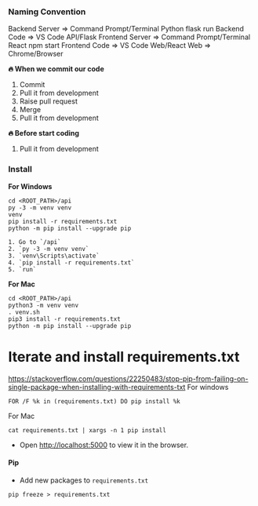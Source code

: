 ### Naming Convention

Backend Server  => Command Prompt/Terminal Python flask run
Backend Code => VS Code API/Flask
Frontend Server => Command Prompt/Terminal React npm start
Frontend Code => VS Code Web/React
Web => Chrome/Browser

**🔥 When we commit our code**
1. Commit
2. Pull it from development
3. Raise pull request
4. Merge
5. Pull it from development

**🔥 Before start coding**
1. Pull it from development


### Install

**For Windows**

```
cd <ROOT_PATH>/api
py -3 -m venv venv
venv
pip install -r requirements.txt
python -m pip install --upgrade pip

1. Go to `/api`
2. `py -3 -m venv venv`
3. `venv\Scripts\activate`
4. `pip install -r requirements.txt`
5. `run`

```

**For Mac**

```
cd <ROOT_PATH>/api
python3 -m venv venv
. venv.sh
pip3 install -r requirements.txt
python -m pip install --upgrade pip
```

# Iterate and install requirements.txt
https://stackoverflow.com/questions/22250483/stop-pip-from-failing-on-single-package-when-installing-with-requirements-txt
For windows
```
FOR /F %k in (requirements.txt) DO pip install %k
```
For Mac
```
cat requirements.txt | xargs -n 1 pip install
```

- Open [http://localhost:5000](http://localhost:5000) to view it in the browser.

#### Pip

- Add new packages to `requirements.txt`

```
pip freeze > requirements.txt
```

